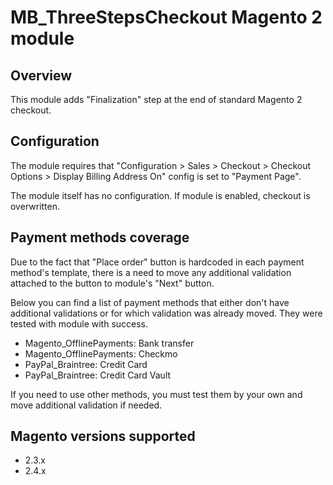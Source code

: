 # MB_ThreeStepsCheckout Magento 2 module

## Overview
This module adds "Finalization" step at the end of standard Magento 2 checkout.

## Configuration
The module requires that "Configuration > Sales > Checkout > Checkout Options > Display Billing Address On" config is set to "Payment Page".

The module itself has no configuration. If module is enabled, checkout is overwritten.

## Payment methods coverage
Due to the fact that "Place order" button is hardcoded in each payment method's template, there is a need to move any additional validation attached to the button to module's "Next" button.

Below you can find a list of payment methods that either don't have additional validations or for which validation was already moved. They were tested with module with success.

* Magento_OfflinePayments: Bank transfer
* Magento_OfflinePayments: Checkmo
* PayPal_Braintree: Credit Card
* PayPal_Braintree: Credit Card Vault

If you need to use other methods, you must test them by your own and move additional validation if needed.

## Magento versions supported

* 2.3.x
* 2.4.x